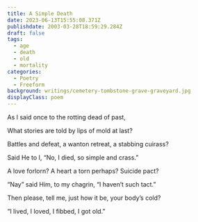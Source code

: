 ```yaml
---
title: A Simple Death
date: 2023-06-13T15:55:08.371Z
publishdate: 2003-03-28T18:59:29.284Z
draft: false
tags:
  - age
  - death
  - old
  - mortality
categories:
  - Poetry
  - Freeform
background: writings/cemetery-tombstone-grave-graveyard.jpg
displayClass: poem
---
```


As I said once to the rotting dead of past,

What stories are told by lips of mold at last?

Battles and defeat, a wanton retreat, a stabbing cuirass?

Said He to I, “No, I died, so simple and crass.”

A love forlorn? A heart a torn perhaps? Suicide pact?

“Nay” said Him, to my chagrin, “I haven’t such tact.”

Then please, tell me, just how it be, your body’s cold?

“I lived, I loved, I fibbed, I got old.”
